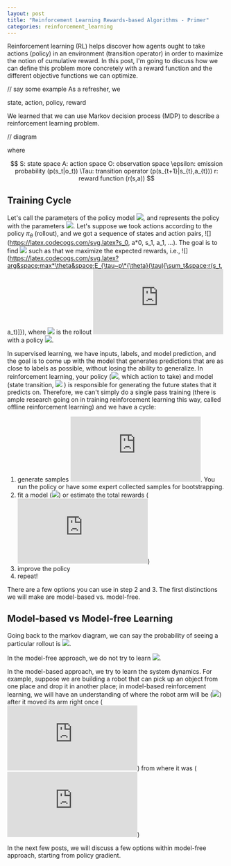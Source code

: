 ```yaml
---
layout: post
title: "Reinforcement Learning Rewards-based Algorithms - Primer"
categories: reinforcement_learning
---
```


Reinforcement learning (RL) helps discover how agents ought to take actions (policy) in an environment (transition operator) in order to maximize the notion of cumulative reward. In this post, I'm going to discuss how we can define this problem more concretely with a reward function and the different objective functions we can optimize.

// say some example
As a refresher, we

state, action, policy, reward

We learned that we can use Markov decision process (MDP) to describe a reinforcement learning problem.

// diagram

where

$$
S: state space
A: action space
O: observation space
\epsilon: emission probability (p(s_t|o_t))
\Tau: transition operator (p(s_{t+1}|s_{t},a_{t}))
r: reward function (r(s,a))
$$


## Training Cycle
Let's call the parameters of the policy model ![](https://latex.codecogs.com/svg.latex?\theta), and [](https://latex.codecogs.com/svg.latex\pi_{\theta}) represents the policy with the parameters ![](https://latex.codecogs.com/svg.latex?\theta). Let's suppose we took actions according to the policy $\pi_{\theta}$ (rollout), and we got a sequence of states and action pairs, ![](https://latex.codecogs.com/svg.latex?s_0, a*0, s_1, a_1, ...). The goal is to find ![](https://latex.codecogs.com/svg.latex?\theta) such as that we maximize the expected rewards, i.e.,
![](https://latex.codecogs.com/svg.latex?arg&space;max*\theta&space;E_{\tau~p\*{\theta}(\tau)[\sum_t&space;r(s_t, a_t)]}), where ![](https://latex.codecogs.com/svg.latex?\tau) is the rollout ![](https://latex.codecogs.com/svg.latex?s_1,a_1,s_2,a_2,...) with a policy ![](https://latex.codecogs.com/svg.latex?\pi).

In supervised learning, we have inputs, labels, and model prediction, and the goal is to come up with the model that generates predictions that are as close to labels as possible, without losing the ability to generalize.
In reinforcement learning, your policy (![](https://latex.codecogs.com/svg.latex?\pi), which action to take) and model (state transition, ![](https://latex.codecogs.com/svg.latex?p(s_{t+1}|s_t,a_t) ) ) is responsible for generating the future states that it predicts on. Therefore, we can't simply do a single pass training (there is ample research going on in training reinforcement learning this way, called offline reinforcement learning) and we have a cycle:

1. generate samples ![](https://latex.codecogs.com/svg.latex?(s,a)). You run the policy or have some expert collected samples for bootstrapping.
2. fit a model (![](https://latex.codecogs.com/svg.latex?p(s_{t+1}\|s_t,a_t))) or estimate the total rewards (![](https://latex.codecogs.com/svg.latex?E(r)))
3. improve the policy
4. repeat!

There are a few options you can use in step 2 and 3. The first distinctions we will make are model-based vs. model-free.

## Model-based vs Model-free Learning

Going back to the markov diagram, we can say the probability of seeing a particular rollout is ![](https://latex.codecogs.com/svg.latex?p(s_1)\prod^T*{t=1}\pi*\theta(a_t%7Cs_t)p(s*{t+1}%7Cs_t,a_t)).


In the model-free approach, we do not try to learn ![](https://latex.codecogs.com/svg.latex?p(s_{t+1}%7Cs_t,a_t)).

In the model-based approach, we try to learn the system dynamics. For example, suppose we are building a robot that can pick up an object from one place and drop it in another place; in model-based reinforcement learning, we will have an understanding of where the robot arm will be (![](https://latex.codecogs.com/svg.latex?s_{t+1})) after it moved its arm right once (![](https://latex.codecogs.com/svg.latex?a_t)) from where it was (![](https://latex.codecogs.com/svg.latex?s_t))

In the next few posts, we will discuss a few options within model-free approach, starting from policy gradient.
